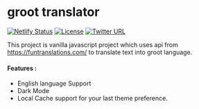 # groot translator

[![Netlify Status](https://api.netlify.com/api/v1/badges/e8e7ead1-2dcf-46e3-acb3-e1e6f7ebd619/deploy-status)](https://app.netlify.com/sites/groot-translator-neog/deploys)
[![License](https://img.shields.io/github/license/logan1x/banana_translator?style=flat-square)](https://github.com/Logan1x/banana_translator/blob/master/LICENSE)
[![Twitter URL](https://img.shields.io/twitter/url?style=social&url=https%3A%2F%2Fbanana-trans.netlify.app%2F)](https://twitter.com/intent/tweet?text=Wow:&url=https%3A%2F%2Fbanana-trans.netlify.app%2F)

This project is vanilla javascript project which uses api from https://funtranslations.com/ to translate text into groot language.

#### Features :

- English language Support
- Dark Mode
- Local Cache support for your last theme preference.

<!-- ## Website Preview

<a href="https://banana-trans.netlify.app/"><p align="center">
        <img src="https://i.imgur.com/uIQyhtX.png" title="banana translator">
</p></a>

## How it works

<a href="https://banana-trans.netlify.app/"><p align="center">
        <img src="https://i.imgur.com/K9w10K3.gif" title="banana translator">
</p></a> -->
